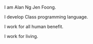 I am Alan Ng Jen Foong.

I develop Class programming language.

I work for all human benefit.

I work for living.